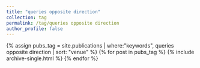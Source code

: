 ```yaml
---
title: "queries opposite direction"
collection: tag
permalink: /tag/queries opposite direction
author_profile: false
---
```

{% assign pubs_tag = site.publications | where:"keywords", queries opposite direction | sort: "venue" %}
{% for post in pubs_tag %}
  {% include archive-single.html %}
{% endfor %}